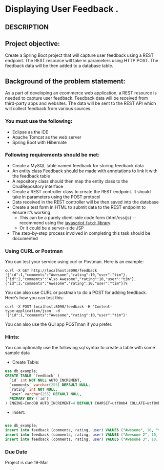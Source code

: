 # Displaying User Feedback .
## DESCRIPTION

## Project objective:

Create a Spring Boot project that will capture user feedback using a REST endpoint. The REST resource will take in parameters using HTTP POST. The feedback data will be then added to a database table.


## Background of the problem statement:

As a part of developing an ecommerce web application, a REST resource is needed to capture user feedback. Feedback data will be received from third-party apps and websites. The data will be sent to the REST API which will collect feedback from various sources.


### You must use the following:

 *  Eclipse as the IDE
 *  Apache Tomcat as the web server
 *  Spring Boot with Hibernate


### Following requirements should be met:

 *  Create a MySQL table named feedback for storing feedback data
 *  An entity class Feedback should be made with annotations to link it with the feedback table
 *  A repository class should then map the entity class to the CrudRepository interface
 *  Create a REST controller class to create the REST endpoint. It should take in parameters using the POST protocol
 *  Data received in the REST controller will be then saved into the database
 *  Create a test form in HTML to submit data to the REST endpoint to ensure it’s working
    - This can be a purely client-side code form (html/css/js) -- recommend using the [javascript `fetch` library](https://developer.mozilla.org/en-US/docs/Web/API/Fetch_API/Using_Fetch)
    - Or it could be a server-side JSP
 *  The step-by-step process involved in completing this task should be documented


### Using CURL or Postman

 You can test your service using curl or Postman.  Here is an example:

```console
curl -X GET http://localhost:8090/feedback
[{"id":1,"comments":"Awesome","rating":10,"user":"tim"},{"id":2,"comments":"Also Awesome","rating":10,"user":"tim"},{"id":3,"comments":"Awesome","rating":10,"user":"tim"}]%
```

You can also use CURL or postman to do a POST for adding feedback.  Here's how you can test this:

```console
curl -X POST localhost:8090/feedback -H 'Content-type:application/json' -d '{"id":1,"comments":"Awesome","rating":10,"user":"tim"}'
```

You can also use the GUI app POSTman if you prefer.



### Hints:

You can optionally use  the following sql syntax to create a table with some sample data

 * Create Table:

```sql
use db_example;
CREATE TABLE `feedback` (
  `id` int NOT NULL AUTO_INCREMENT,
  `comments` varchar(255) DEFAULT NULL,
  `rating` int NOT NULL,
  `user` varchar(255) DEFAULT NULL,
  PRIMARY KEY (`id`)
) ENGINE=InnoDB AUTO_INCREMENT=4 DEFAULT CHARSET=utf8mb4 COLLATE=utf8mb4_0900_ai_ci ;

```

 * Insert:

```sql

use db_example;
insert into feedback (comments, rating, user) VALUES ("Awesome", 10, "tim");
insert into feedback (comments, rating, user) VALUES ("Awesome 2", 10, "tim");
insert into feedback (comments, rating, user) VALUES ("Awesome 3", 10, "tim");
```
 

### Due Date
Project is due 19-Mar
